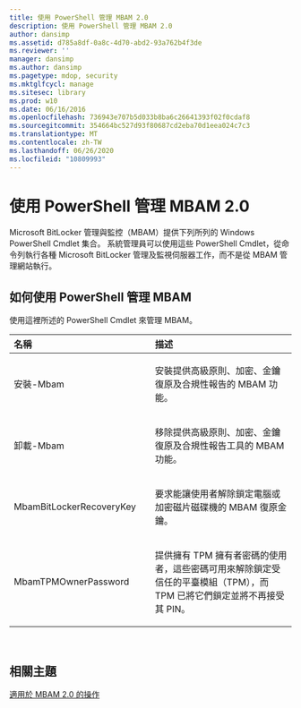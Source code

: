 ```yaml
---
title: 使用 PowerShell 管理 MBAM 2.0
description: 使用 PowerShell 管理 MBAM 2.0
author: dansimp
ms.assetid: d785a8df-0a8c-4d70-abd2-93a762b4f3de
ms.reviewer: ''
manager: dansimp
ms.author: dansimp
ms.pagetype: mdop, security
ms.mktglfcycl: manage
ms.sitesec: library
ms.prod: w10
ms.date: 06/16/2016
ms.openlocfilehash: 736943e707b5d033b8ba6c26641393f02f0cdaf8
ms.sourcegitcommit: 354664bc527d93f80687cd2eba70d1eea024c7c3
ms.translationtype: MT
ms.contentlocale: zh-TW
ms.lasthandoff: 06/26/2020
ms.locfileid: "10809993"
---
```

# 使用 PowerShell 管理 MBAM 2.0


Microsoft BitLocker 管理與監控（MBAM）提供下列所列的 Windows PowerShell Cmdlet 集合。 系統管理員可以使用這些 PowerShell Cmdlet，從命令列執行各種 Microsoft BitLocker 管理及監視伺服器工作，而不是從 MBAM 管理網站執行。

## 如何使用 PowerShell 管理 MBAM


使用這裡所述的 PowerShell Cmdlet 來管理 MBAM。

<table>
<colgroup>
<col width="50%" />
<col width="50%" />
</colgroup>
<thead>
<tr class="header">
<th align="left">名稱</th>
<th align="left">描述</th>
</tr>
</thead>
<tbody>
<tr class="odd">
<td align="left"><p>安裝-Mbam</p></td>
<td align="left"><p>安裝提供高級原則、加密、金鑰復原及合規性報告的 MBAM 功能。</p></td>
</tr>
<tr class="even">
<td align="left"><p>卸載-Mbam</p></td>
<td align="left"><p>移除提供高級原則、加密、金鑰復原及合規性報告工具的 MBAM 功能。</p></td>
</tr>
<tr class="odd">
<td align="left"><p>MbamBitLockerRecoveryKey</p></td>
<td align="left"><p>要求能讓使用者解除鎖定電腦或加密磁片磁碟機的 MBAM 復原金鑰。</p></td>
</tr>
<tr class="even">
<td align="left"><p>MbamTPMOwnerPassword</p></td>
<td align="left"><p>提供擁有 TPM 擁有者密碼的使用者，這些密碼可用來解除鎖定受信任的平臺模組（TPM），而 TPM 已將它們鎖定並將不再接受其 PIN。</p></td>
</tr>
</tbody>
</table>

 

## 相關主題


[適用於 MBAM 2.0 的操作](operations-for-mbam-20-mbam-2.md)

 

 





